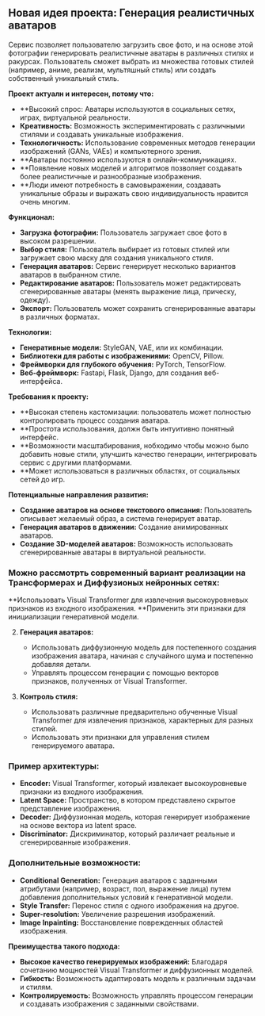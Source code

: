 ## Новая идея проекта: Генерация реалистичных аватаров


Сервис позволяет пользователю загрузить свое фото, и на основе этой фотографии генерировать реалистичные аватары в различных стилях и ракурсах. Пользователь сможет выбрать из множества готовых стилей (например, аниме, реализм, мультяшный стиль) или создать собственный уникальный стиль.

**Проект актуалн и интересен, потому что:**

* **Высокий спрос: Аватары используются в социальных сетях, играх, виртуальной реальности.
* **Креативность:** Возможность экспериментировать с различными стилями и создавать уникальные изображения.
* **Технологичность:** Использование современных методов генерации изображений (GANs, VAEs) и компьютерного зрения.
* **Аватары постоянно используются в онлайн-коммуникациях.
* **Появление новых моделей и алгоритмов позволяет создавать более реалистичные и разнообразные изображения.
* **Люди имеют потребность в самовыражении, создавать уникальные образы и выражать свою индивидуальность нравится очень многим.

**Функционал:**

* **Загрузка фотографии:** Пользователь загружает свое фото в высоком разрешении.
* **Выбор стиля:** Пользователь выбирает из готовых стилей или загружает свою маску для создания уникального стиля.
* **Генерация аватаров:** Сервис генерирует несколько вариантов аватаров в выбранном стиле.
* **Редактирование аватаров:** Пользователь может редактировать сгенерированные аватары (менять выражение лица, прическу, одежду).
* **Экспорт:** Пользователь может сохранить сгенерированные аватары в различных форматах.

**Технологии:**

* **Генеративные модели:** StyleGAN, VAE, или их комбинации.
* **Библиотеки для работы с изображениями:** OpenCV, Pillow.
* **Фреймворки для глубокого обучения:** PyTorch, TensorFlow.
* **Веб-фреймворк:** Fastapi, Flask, Django, для создания веб-интерфейса.

**Требования к проекту:**

* **Высокая степень кастомизации: пользователь может полностью контролировать процесс создания аватара.
* **Простота использования, должн быть интуитивно понятный интерфейс.
* **Возможности масштабирования, нобходимо чтобы можно было добавить новые стили, улучшить качество генерации, интегрировать сервис с другими платформами.
* **Может использоваться в различных областях, от социальных сетей до игр.
  
**Потенциальные направления развития:**

* **Создание аватаров на основе текстового описания:** Пользователь описывает желаемый образ, а система генерирует аватар.
* **Генерация аватаров в движении:** Создание анимированных аватаров.
* **Создание 3D-моделей аватаров:** Возможность использовать сгенерированные аватары в виртуальной реальности.

### Можно рассмотрть современный вариант реализации на Трансформерах и Диффузионых нейронных сетях:

   **Использовать Visual Transformer для извлечения высокоуровневых признаков из входного изображения.
   **Применить эти признаки для инициализации генеративной модели.

2. **Генерация аватаров:**
   * Использовать диффузионную модель для постепенного создания изображения аватара, начиная с случайного шума и постепенно добавляя детали.
   * Управлять процессом генерации с помощью векторов признаков, полученных от Visual Transformer.

3. **Контроль стиля:**
   * Использовать различные предварительно обученные Visual Transformer для извлечения признаков, характерных для разных стилей.
   * Использовать эти признаки для управления стилем генерируемого аватара.

### Пример архитектуры:

* **Encoder:** Visual Transformer, который извлекает высокоуровневые признаки из входного изображения.
* **Latent Space:** Пространство, в котором представлено скрытое представление изображения.
* **Decoder:** Диффузионная модель, которая генерирует изображение на основе вектора из latent space.
* **Discriminator:** Дискриминатор, который различает реальные и сгенерированные изображения.

### Дополнительные возможности:

* **Conditional Generation:** Генерация аватаров с заданными атрибутами (например, возраст, пол, выражение лица) путем добавления дополнительных условий к генеративной модели.
* **Style Transfer:** Перенос стиля с одного изображения на другое.
* **Super-resolution:** Увеличение разрешения изображений.
* **Image Inpainting:** Восстановление поврежденных областей изображения.

**Преимущества такого подхода:**

* **Высокое качество генерируемых изображений:** Благодаря сочетанию мощностей Visual Transformer и диффузионных моделей.
* **Гибкость:** Возможность адаптировать модель к различным задачам и стилям.
* **Контролируемость:** Возможность управлять процессом генерации и создавать изображения с заданными свойствами.




